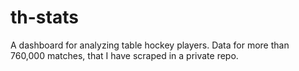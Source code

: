 # th-stats
A dashboard for analyzing table hockey players. Data for more than 760,000 matches, that I have scraped in a private repo.
